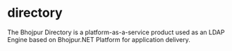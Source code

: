 # directory
The Bhojpur Directory is a platform-as-a-service product used as an LDAP Engine based on Bhojpur.NET Platform for application delivery.
